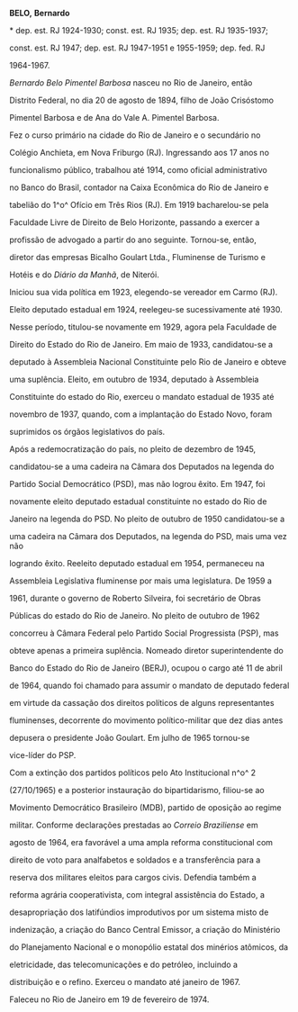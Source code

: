 **BELO,** **Bernardo**



\* dep. est. RJ 1924-1930; const. est. RJ 1935; dep. est. RJ 1935-1937;

const. est. RJ 1947; dep. est. RJ 1947-1951 e 1955-1959; dep. fed. RJ

1964-1967.



*Bernardo Belo Pimentel Barbosa* nasceu no Rio de Janeiro, então

Distrito Federal, no dia 20 de agosto de 1894, filho de João Crisóstomo

Pimentel Barbosa e de Ana do Vale A. Pimentel Barbosa.



Fez o curso primário na cidade do Rio de Janeiro e o secundário no

Colégio Anchieta, em Nova Friburgo (RJ). Ingressando aos 17 anos no

funcionalismo público, trabalhou até 1914, como oficial administrativo

no Banco do Brasil, contador na Caixa Econômica do Rio de Janeiro e

tabelião do 1^o^ Ofício em Três Rios (RJ). Em 1919 bacharelou-se pela

Faculdade Livre de Direito de Belo Horizonte, passando a exercer a

profissão de advogado a partir do ano seguinte. Tornou-se, então,

diretor das empresas Bicalho Goulart Ltda., Fluminense de Turismo e

Hotéis e do *Diário da Manhã*, de Niterói.



Iniciou sua vida política em 1923, elegendo-se vereador em Carmo (RJ).

Eleito deputado estadual em 1924, reelegeu-se sucessivamente até 1930.

Nesse período, titulou-se novamente em 1929, agora pela Faculdade de

Direito do Estado do Rio de Janeiro. Em maio de 1933, candidatou-se a

deputado à Assembleia Nacional Constituinte pelo Rio de Janeiro e obteve

uma suplência. Eleito, em outubro de 1934, deputado à Assembleia

Constituinte do estado do Rio, exerceu o mandato estadual de 1935 até

novembro de 1937, quando, com a implantação do Estado Novo, foram

suprimidos os órgãos legislativos do país.



Após a redemocratização do país, no pleito de dezembro de 1945,

candidatou-se a uma cadeira na Câmara dos Deputados na legenda do

Partido Social Democrático (PSD), mas não logrou êxito. Em 1947, foi

novamente eleito deputado estadual constituinte no estado do Rio de

Janeiro na legenda do PSD. No pleito de outubro de 1950 candidatou-se a

uma cadeira na Câmara dos Deputados, na legenda do PSD, mais uma vez não

logrando êxito. Reeleito deputado estadual em 1954, permaneceu na

Assembleia Legislativa fluminense por mais uma legislatura. De 1959 a

1961, durante o governo de Roberto Silveira, foi secretário de Obras

Públicas do estado do Rio de Janeiro. No pleito de outubro de 1962

concorreu à Câmara Federal pelo Partido Social Progressista (PSP), mas

obteve apenas a primeira suplência. Nomeado diretor superintendente do

Banco do Estado do Rio de Janeiro (BERJ), ocupou o cargo até 11 de abril

de 1964, quando foi chamado para assumir o mandato de deputado federal

em virtude da cassação dos direitos políticos de alguns representantes

fluminenses, decorrente do movimento político-militar que dez dias antes

depusera o presidente João Goulart. Em julho de 1965 tornou-se

vice-líder do PSP.



Com a extinção dos partidos políticos pelo Ato Institucional n^o^ 2

(27/10/1965) e a posterior instauração do bipartidarismo, filiou-se ao

Movimento Democrático Brasileiro (MDB), partido de oposição ao regime

militar. Conforme declarações prestadas ao *Correio Braziliense* em

agosto de 1964, era favorável a uma ampla reforma constitucional com

direito de voto para analfabetos e soldados e a transferência para a

reserva dos militares eleitos para cargos civis. Defendia também a

reforma agrária cooperativista, com integral assistência do Estado, a

desapropriação dos latifúndios improdutivos por um sistema misto de

indenização, a criação do Banco Central Emissor, a criação do Ministério

do Planejamento Nacional e o monopólio estatal dos minérios atômicos, da

eletricidade, das telecomunicações e do petróleo, incluindo a

distribuição e o refino. Exerceu o mandato até janeiro de 1967.



Faleceu no Rio de Janeiro em 19 de fevereiro de 1974.



